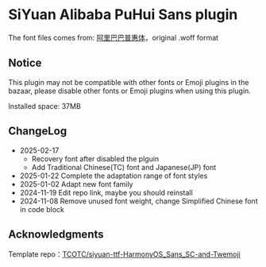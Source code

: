 # SiYuan Alibaba PuHui Sans plugin

The font files comes from: [阿里巴巴普惠体](https://www.alibabafonts.com/#/font)，original .woff format

## Notice

This plugin may not be compatible with other fonts or Emoji plugins in the bazaar, please disable other fonts or Emoji plugins when using this plugin.

Installed space: 37MB

## ChangeLog

- 2025-02-17
  - Recovery font after disabled the plguin
  - Add Traditional Chinese(TC) font and Japanese(JP) font
- 2025-01-22 Complete the adaptation range of font styles
- 2025-01-02 Adapt new font family
- 2024-11-19 Edit repo link, maybe you should reinstall
- 2024-11-08 Remove unused font weight, change Simplified Chinese font in code block

## Acknowledgments

Template repo：[TCOTC/siyuan-ttf-HarmonyOS_Sans_SC-and-Twemoji](https://github.com/TCOTC/siyuan-ttf-HarmonyOS_Sans_SC-and-Twemoji)